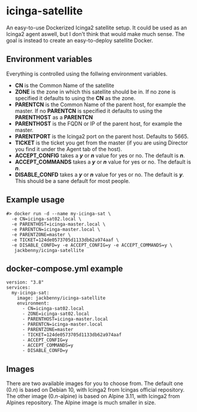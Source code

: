 # icinga-satellite
An easy-to-use Dockerized Icinga2 satellite setup. It could be used as an
Icinga2 agent aswell, but I don't think that would make much sense. The goal
is instead to create an easy-to-deploy satellite Docker.

## Environment variables
Everything is controlled using the follwing environment variables.

* **CN** is the Common Name of the satellite
* **ZONE** is the zone in which this satellite should be in. If no zone is specified
  it defaults to using the **CN** as the zone.
* **PARENTCN** is the Common Name of the parent host, for example the master. If
  no **PARENTCN** is specified it defaults to using the **PARENTHOST** as a
  **PARENTCN**
* **PARENTHOST** is the FQDN or IP of the parent host, for example the master.
* **PARENTPORT** is the Icinga2 port on the parent host. Defaults to 5665.
* **TICKET** is the ticket you get from the master (if you are using Director
  you find it under the Agent tab of the host).
* **ACCEPT_CONFIG** takes a ***y*** or ***n*** value for yes or no. The default is
  ***n***.
* **ACCEPT_COMMANDS** takes a ***y*** or ***n*** value for yes or no. The default is
  ***n***.
* **DISABLE_CONFD** takes a ***y*** or ***n*** value for yes or no. The default is
  ***y***. This should be a sane default for most people.

## Example usage
```
#> docker run -d --name my-icinga-sat \
  -e CN=icinga-sat02.local \
  -e PARENTHOST=icinga-master.local \
  -e PARENTCN=icinga-master.local \
  -e PARENTZONE=master \
  -e TICKET=124de0573705d1133db62a974aaf \
  -e DISABLE_CONFD=y -e ACCEPT_CONFIG=y -e ACCEPT_COMMANDS=y \ 
   jackbenny/icinga-satellite
```

## docker-compose.yml example
```
version: "3.8"
services:
  my-icinga-sat:
    image: jackbenny/icinga-satellite
    environment:
      - CN=icinga-sat02.local
      - ZONE=icinga-sat02.local
      - PARENTHOST=icinga-master.local
      - PARENTCN=icinga-master.local
      - PARENTZONE=master
      - TICKET=124de0573705d1133db62a974aaf
      - ACCEPT_CONFIG=y
      - ACCEPT_COMMANDS=y
      - DISABLE_CONFD=y
```

## Images
There are two available images for you to choose from. The default one (0.*n*) is based on
Debian 10, with Icinga2 from Icingas official repository. The other image (0.*n*-alpine) is
based on Alpine 3.11, with Icinga2 from Alpines repository. The Alpine image is much smaller
in size.
